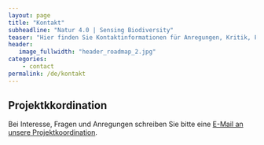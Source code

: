 ```yaml
---
layout: page
title: "Kontakt"
subheadline: "Natur 4.0 | Sensing Biodiversity"
teaser: "Hier finden Sie Kontaktinformationen für Anregungen, Kritik, Fragen und was Sie sonst noch bewegt."
header:
   image_fullwidth: "header_roadmap_2.jpg"
categories:
    - contact
permalink: /de/kontakt
---
```




## Projektkkordination
Bei Interesse, Fragen und Anregungen schreiben Sie bitte eine <a href="mailto:{{ 'natur40@uni-marburg.de' | encode_email }}" title="E-Mail an unsere Projektkoordination">E-Mail an unsere Projektkoordination</a>.
